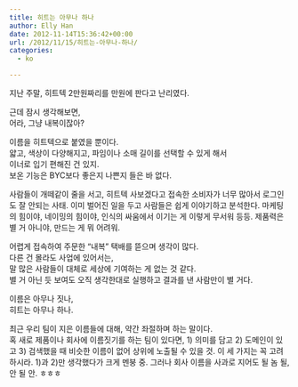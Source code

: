 ```yaml
---
title: 히트는 아무나 하나
author: Elly Han
date: 2012-11-14T15:36:42+00:00
url: /2012/11/15/히트는-아무나-하나/
categories:
  - ko

---
```

지난 주말, 히트텍 2만원짜리를 만원에 판다고 난리였다.

근데 잠시 생각해보면,  
어라, 그냥 내복이잖아?

이름을 히트텍으로 붙였을 뿐이다.  
얇고, 색상이 다양해지고, 파임이나 소매 길이를 선택할 수 있게 해서  
이너로 입기 편해진 건 있지.  
보온 기능은 BYC보다 좋은지 나쁜지 들은 바 없다.

사람들이 개떼같이 줄을 서고, 히트텍 사보겠다고 접속한 소비자가 너무 많아서 로그인도 잘 안되는 사태. 이미 벌어진 일을 두고 사람들은 쉽게 이야기하고 분석한다. 마케팅의 힘이야, 네이밍의 힘이야, 인식의 싸움에서 이기는 게 이렇게 무서워 등등. 제품력은 별 거 아니야, 만드는 게 뭐 어려워.

어렵게 접속하여 주문한 &#8220;내복&#8221; 택배를 뜯으며 생각이 많다.  
다른 건 몰라도 사업에 있어서는,  
말 많은 사람들이 대체로 세상에 기여하는 게 없는 것 같다.  
별 거 아닌 듯 보여도 오직 생각한대로 실행하고 결과를 낸 사람만이 별 거다.

이름은 아무나 짓나,  
히트는 아무나 하나.

최근 우리 팀이 지은 이름들에 대해, 약간 좌절하며 하는 말이다.  
혹 새로 제품이나 회사에 이름짓기를 하는 팀이 있다면, 1) 의미를 담고 2) 도메인이 있고 3) 검색했을 때 비슷한 이름이 없어 상위에 노출될 수 있을 것. 이 세 가지는 꼭 고려하시라. 1)과 2)만 생각했다가 크게 멘붕 중. 그러나 회사 이름을 사과로 지어도 될 놈 될, 안 될 안. ㅎㅎㅎ[  
][1]

 [1]: http://ellyhan.sshel.com/wp-content/uploads/2012/11/heattech-yj_dance.jpg